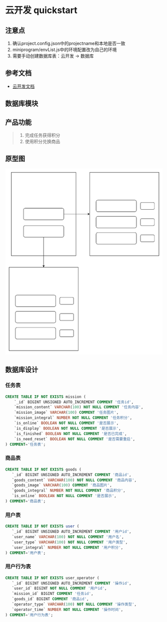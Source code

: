 # 云开发 quickstart

<!-- ## 数据库设计
https://bytedance.feishu.cn/docx/doxcnvk58QcRZxmOmHgogANvnQu -->

## 注意点
1. 确认project.config.json中的projectname和本地是否一致
2. miniprogram/envList.js中的环境配置改为自己的环境
3. 需要手动创建数据库表：云开发 -> 数据库

## 参考文档

- [云开发文档](https://developers.weixin.qq.com/miniprogram/dev/wxcloud/basis/getting-started.html)

## 数据库模块

## 产品功能
> 1. 完成任务获得积分
> 2. 使用积分兑换商品

## 原型图
![flow img](flow.svg)

## 数据库设计
### 任务表

>
``` sql
CREATE TABLE IF NOT EXISTS mission (
    `_id` BIGINT UNSIGNED AUTO_INCREMENT COMMENT '任务id',
    `mission_content` VARCHAR(100) NOT NULL COMMENT '任务内容',
    `mission_image` VARCHAR(100) COMMENT '任务图片',
    `mission_integral` NUMBER NOT NULL COMMENT '任务积分',
    `is_online` BOOLEAN NOT NULL COMMENT '是否展示',
    `is_display` BOOLEAN NOT NULL COMMENT '是否展示',​
    `is_finished` BOOLEAN NOT NULL COMMENT '是否已完成',​
    `is_need_reset` BOOLEAN NOT NULL COMMENT '是否需要重启',​
) COMMENT='任务表';
```


### 商品表
``` sql
CREATE TABLE IF NOT EXISTS goods (​
   `_id` BIGINT UNSIGNED AUTO_INCREMENT COMMENT '商品id',​
   `goods_content` VARCHAR(100) NOT NULL COMMENT '商品内容',​
   `goods_image` VARCHAR(100) COMMENT '商品图片',​
   `goods_integral` NUMBER NOT NULL COMMENT '商品积分',​
   `is_online` BOOLEAN NOT NULL COMMENT '是否展示',​
) COMMENT='商品表';
```

### 用户表
``` sql
CREATE TABLE IF NOT EXISTS user (
   `_id` BIGINT UNSIGNED AUTO_INCREMENT COMMENT '用户id',
   `user_name` VARCHAR(100) NOT NULL COMMENT '用户名',
   `user_type` VARCHAR(100) NOT NULL COMMENT '用户类型',
   `user_integral` NUMBER NOT NULL COMMENT '用户积分',
) COMMENT='用户表';
```

### 用户行为表
``` sql
CREATE TABLE IF NOT EXISTS user_operator (​
   `_id` BIGINT UNSIGNED AUTO_INCREMENT COMMENT '操作id',​
   `user_id` BIGINT NOT NULL COMMENT '用户id',​
   `mission_id` BIGINT COMMENT '任务id',​
   `goods_id` BIGINT COMMENT '商品id',​
   `operator_type` VARCHAR(100) NOT NULL COMMENT '操作类型',​
   `operator_time` NUMBER NOT NULL COMMENT '操作时间',​
) COMMENT='用户行为表';
```

